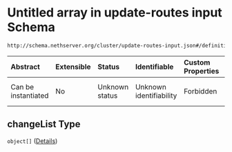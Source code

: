 # Untitled array in update-routes input Schema

```txt
http://schema.nethserver.org/cluster/update-routes-input.json#/definitions/changeList
```



| Abstract            | Extensible | Status         | Identifiable            | Custom Properties | Additional Properties | Access Restrictions | Defined In                                                                            |
| :------------------ | :--------- | :------------- | :---------------------- | :---------------- | :-------------------- | :------------------ | :------------------------------------------------------------------------------------ |
| Can be instantiated | No         | Unknown status | Unknown identifiability | Forbidden         | Allowed               | none                | [update-routes-input.json\*](cluster/update-routes-input.json "open original schema") |

## changeList Type

`object[]` ([Details](update-routes-input-1-definitions-changelist-items.md))
